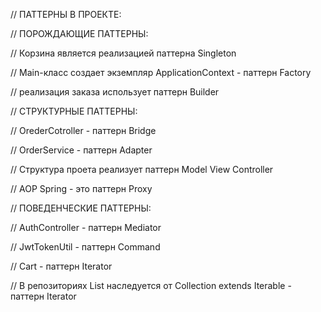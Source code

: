   // ПАТТЕРНЫ В ПРОЕКТЕ:
  
  // ПОРОЖДАЮЩИЕ ПАТТЕРНЫ: 
  
  // Корзина является реализацией паттерна Singleton
  
  // Main-класс создает экземпляр ApplicationContext - паттерн Factory
  
  // реализация заказа использует паттерн Builder
  
  // СТРУКТУРНЫЕ ПАТТЕРНЫ: 
  
  // OrederCotroller - паттерн Bridge
  
  // OrderService -  паттерн Adapter
  
  // Структура проета реализует паттерн Model View Controller
  
  // AOP Spring - это паттерн Proxy
  
  // ПОВЕДЕНЧЕСКИЕ ПАТТЕРНЫ: 
  
  // AuthController - паттерн Mediator
  
  // JwtTokenUtil - паттерн Command
  
  // Cart - паттерн Iterator
  
  // В репозиториях List наследуется от Collection extends Iterable - паттерн Iterator
  
	
